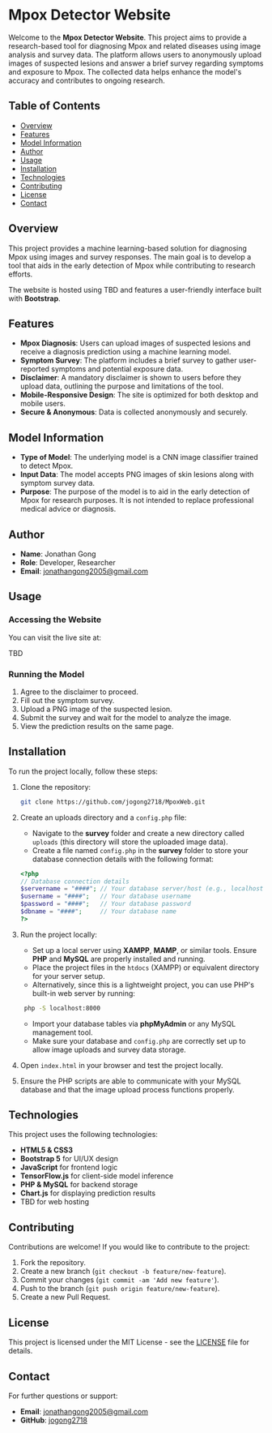 # Mpox Detector Website

Welcome to the **Mpox Detector Website**. This project aims to provide a research-based tool for diagnosing Mpox and related diseases using image analysis and survey data. The platform allows users to anonymously upload images of suspected lesions and answer a brief survey regarding symptoms and exposure to Mpox. The collected data helps enhance the model's accuracy and contributes to ongoing research.

## Table of Contents

- [Overview](#overview)
- [Features](#features)
- [Model Information](#model-information)
- [Author](#author)
- [Usage](#usage)
- [Installation](#installation)
- [Technologies](#technologies)
- [Contributing](#contributing)
- [License](#license)
- [Contact](#contact)

## Overview

This project provides a machine learning-based solution for diagnosing Mpox using images and survey responses. The main goal is to develop a tool that aids in the early detection of Mpox while contributing to research efforts.

The website is hosted using TBD and features a user-friendly interface built with **Bootstrap**.

## Features

- **Mpox Diagnosis**: Users can upload images of suspected lesions and receive a diagnosis prediction using a machine learning model.
- **Symptom Survey**: The platform includes a brief survey to gather user-reported symptoms and potential exposure data.
- **Disclaimer**: A mandatory disclaimer is shown to users before they upload data, outlining the purpose and limitations of the tool.
- **Mobile-Responsive Design**: The site is optimized for both desktop and mobile users.
- **Secure & Anonymous**: Data is collected anonymously and securely.

## Model Information

- **Type of Model**: The underlying model is a CNN image classifier trained to detect Mpox.
- **Input Data**: The model accepts PNG images of skin lesions along with symptom survey data.
- **Purpose**: The purpose of the model is to aid in the early detection of Mpox for research purposes. It is not intended to replace professional medical advice or diagnosis.

## Author

- **Name**: Jonathan Gong
- **Role**: Developer, Researcher
- **Email**: jonathangong2005@gmail.com

## Usage

### Accessing the Website

You can visit the live site at:

<!-- [Mpox Detector Website](http://yourwebsite.com) -->
TBD

### Running the Model

1. Agree to the disclaimer to proceed.
2. Fill out the symptom survey.
3. Upload a PNG image of the suspected lesion.
4. Submit the survey and wait for the model to analyze the image.
5. View the prediction results on the same page.
## Installation

To run the project locally, follow these steps:

1. Clone the repository:
    ```bash
    git clone https://github.com/jogong2718/MpoxWeb.git
    ```

2. Create an uploads directory and a `config.php` file:

    - Navigate to the **survey** folder and create a new directory called `uploads` (this directory will store the uploaded image data).
    - Create a file named `config.php` in the **survey** folder to store your database connection details with the following format:
    
    ```php
    <?php
    // Database connection details
    $servername = "####"; // Your database server/host (e.g., localhost)
    $username = "####";   // Your database username
    $password = "####";   // Your database password
    $dbname = "####";     // Your database name
    ?>
    ```

3. Run the project locally:

    - Set up a local server using **XAMPP**, **MAMP**, or similar tools. Ensure **PHP** and **MySQL** are properly installed and running.
    - Place the project files in the `htdocs` (XAMPP) or equivalent directory for your server setup.
    - Alternatively, since this is a lightweight project, you can use PHP's built-in web server by running:
   ```bash
    php -S localhost:8000
   ```
    - Import your database tables via **phpMyAdmin** or any MySQL management tool.
    - Make sure your database and `config.php` are correctly set up to allow image uploads and survey data storage.

4. Open `index.html` in your browser and test the project locally.

5. Ensure the PHP scripts are able to communicate with your MySQL database and that the image upload process functions properly.


## Technologies

This project uses the following technologies:

- **HTML5 & CSS3**
- **Bootstrap 5** for UI/UX design
- **JavaScript** for frontend logic
- **TensorFlow.js** for client-side model inference
- **PHP & MySQL** for backend storage
- **Chart.js** for displaying prediction results
- TBD for web hosting

## Contributing

Contributions are welcome! If you would like to contribute to the project:

1. Fork the repository.
2. Create a new branch (`git checkout -b feature/new-feature`).
3. Commit your changes (`git commit -am 'Add new feature'`).
4. Push to the branch (`git push origin feature/new-feature`).
5. Create a new Pull Request.

## License

This project is licensed under the MIT License - see the [LICENSE](LICENSE) file for details.

## Contact

For further questions or support:

- **Email**: jonathangong2005@gmail.com
- **GitHub**: [jogong2718](https://github.com/jogong2718)
